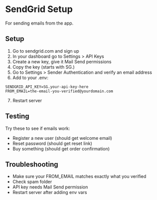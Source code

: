 # SendGrid Setup

For sending emails from the app.

## Setup

1. Go to sendgrid.com and sign up
2. In your dashboard go to Settings > API Keys
3. Create a new key, give it Mail Send permissions
4. Copy the key (starts with SG.)
5. Go to Settings > Sender Authentication and verify an email address
6. Add to your .env:

```
SENDGRID_API_KEY=SG.your-api-key-here
FROM_EMAIL=the-email-you-verified@yourdomain.com
```

7. Restart server

## Testing

Try these to see if emails work:
- Register a new user (should get welcome email)
- Reset password (should get reset link)
- Buy something (should get order confirmation)

## Troubleshooting

- Make sure your FROM_EMAIL matches exactly what you verified
- Check spam folder
- API key needs Mail Send permission
- Restart server after adding env vars